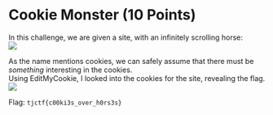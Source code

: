 # Cookie Monster (10 Points)  
  
In this challenge, we are given a site, with an infinitely scrolling horse:  
![](https://github.com/jazon-liu/ctf-writeups/blob/master/tjctf-2018/images/cookie-monster-1.PNG)  
  
As the name mentions cookies, we can safely assume that there must be _something_ interesting in the cookies.  
Using EditMyCookie, I looked into the cookies for the site, revealing the flag.  
![](https://github.com/jazon-liu/ctf-writeups/blob/master/tjctf-2018/images/cookie-monster-2.PNG)  
  
Flag: ```tjctf{c00ki3s_over_h0rs3s}```
